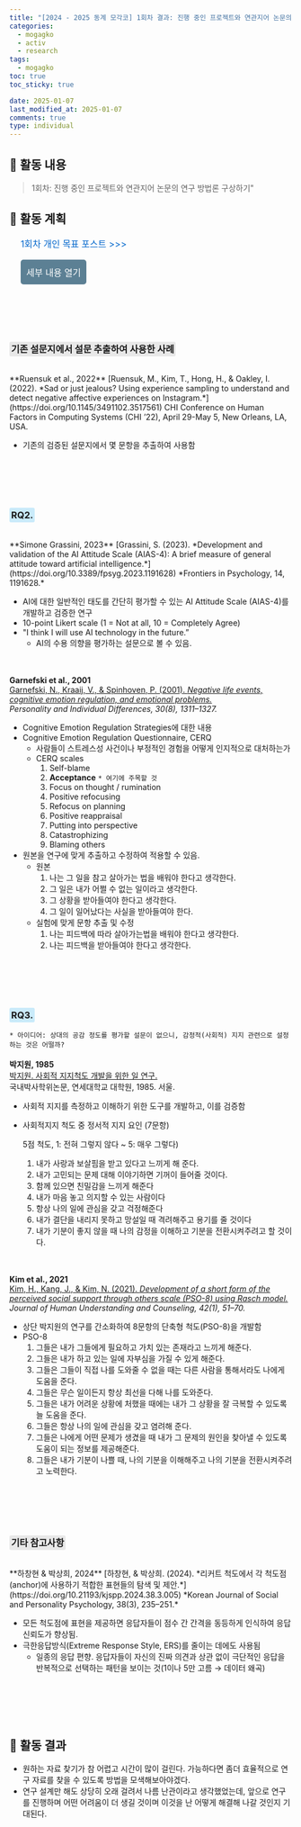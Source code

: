 ```yaml
---
title: "[2024 - 2025 동계 모각코] 1회차 결과: 진행 중인 프로젝트와 연관지어 논문의 연구 방법론 구상하기"
categories:
  - mogagko
  - activ
  - research
tags:
  - mogagko
toc: true
toc_sticky: true

date: 2025-01-07
last_modified_at: 2025-01-07
comments: true
type: individual
---
```


## 📍 활동 내용
> 1회차: 진행 중인 프로젝트와 연관지어 논문의 연구 방법론 구상하기"


## 📍 활동 계획

<div style="margin-left: 20px;">
  <a href="https://clr4takeoff.github.io/mogagko/activ/research/2425-%EB%8F%99%EA%B3%84-%EB%AA%A8%EA%B0%81%EC%BD%94-1%ED%9A%8C%EC%B0%A8-%EA%B0%9C%EC%9D%B8-%EB%AA%A9%ED%91%9C"
     style="text-decoration: none; color: #0066cc; font-size: 16px;">
    1회차 개인 목표 포스트 >>>
  </a>
  <br> <br>
  <button id="toggle-button" style="background-color: #5C8094FF; color: white; padding: 10px; border: none; border-radius: 5px; cursor: pointer; font-size: 16px;">
    세부 내용 열기
  </button>
  <div id="toggle-content" style="display: none; margin-top: 10px; padding: 10px; border: 1px solid #ddd; border-radius: 5px; background-color: #f9f9f9;">
    <p>
      <strong>단일 설문의 신뢰성과 타당성 문제 🤔</strong>
      <ul>
        <li>현재 진행중인 프로젝트에서 RQ 검증을 위한 설문을 수집하는데, 단일 항목이다.</li>
        <li>단일 항목이므로 ‘어떤 설문을 이용했다’고 언급하기는 어렵다.</li>
        <li>다른 연구에서 이렇게 단일 항목으로 물어본 case가 있으면 그걸 reference로 삼고, 없으면 '그냥 우리가 이렇게 했다'고 설명하는 방법이 있다.</li>
      </ul>
      <p>→ 따라서, <strong>단일 설문의 신뢰성과 타당성을 확보하기 위해</strong> 관련하여 reference로 삼을 만한 연구 자료, 유사 연구 자료 조사를 하고자 한다.</p>
    </p>
  </div>
</div>

<script>
  const buttonBackgroundColor = "#3F648CFF";
  const buttonTextColor = "#FFFFFF";
  const contentBackgroundColor = "#f9f9f9";
  const contentBorderColor = "#dddddd";

  document.addEventListener('DOMContentLoaded', function () {
    const toggleButton = document.getElementById('toggle-button');
    const toggleContent = document.getElementById('toggle-content');
    
    toggleButton.style.backgroundColor = buttonBackgroundColor;
    toggleButton.style.color = buttonTextColor;
    toggleContent.style.backgroundColor = contentBackgroundColor;
    toggleContent.style.borderColor = contentBorderColor;

    toggleButton.addEventListener('click', function () {
      if (toggleContent.style.display === 'none' || toggleContent.style.display === '') {
        toggleContent.style.display = 'block';
        toggleButton.textContent = '세부 내용 닫기';
      } else {
        toggleContent.style.display = 'none';
        toggleButton.textContent = '세부 내용 열기';
      }
    });
  });
</script>

  

<br><br>
---
### <span style="background-color: #e8e8e8; padding: 3px; border-radius: 3px;">기존 설문지에서 설문 추출하여 사용한 사례</span>
<br>
**Ruensuk et al., 2022**  
[Ruensuk, M., Kim, T., Hong, H., & Oakley, I. (2022). *Sad or just jealous? Using experience sampling to understand and detect negative affective experiences on Instagram.*](https://doi.org/10.1145/3491102.3517561)  
CHI Conference on Human Factors in Computing Systems (CHI ’22), April 29-May 5, New Orleans, LA, USA.  

- 기존의 검증된 설문지에서 몇 문항을 추출하여 사용함


<br><br><br><br>
### <span style="background-color: #caebfa; padding: 3px; border-radius: 3px;">RQ2.</span>
<br>
**Simone Grassini, 2023**  
[Grassini, S. (2023). *Development and validation of the AI Attitude Scale (AIAS-4): A brief measure of general attitude toward artificial intelligence.*](https://doi.org/10.3389/fpsyg.2023.1191628)  
*Frontiers in Psychology, 14, 1191628.*

- AI에 대한 일반적인 태도를 간단히 평가할 수 있는 AI Attitude Scale (AIAS-4)를 개발하고 검증한 연구
- 10-point Likert scale (1 = Not at all, 10 = Completely Agree)
- "I think I will use AI technology in the future.”
    - AI의 수용 의향을 평가하는 설문으로 볼 수 있음.

<br><br>
**Garnefski et al., 2001**  
[Garnefski, N., Kraaij, V., & Spinhoven, P. (2001). *Negative life events, cognitive emotion regulation, and emotional problems.*](https://doi.org/10.1016/S0191-8869(00)00113-6)  
*Personality and Individual Differences, 30(8), 1311–1327.*

- Cognitive Emotion Regulation Strategies에 대한 내용
- Cognitive Emotion Regulation Questionnaire, CERQ
    - 사람들이 스트레스성 사건이나 부정적인 경험을 어떻게 인지적으로 대처하는가
    - CERQ scales
        1. Self-blame
        2. **Acceptance**  `* 여기에 주목할 것`
        3. Focus on thought / rumination
        4. Positive refocusing
        5. Refocus on planning
        6. Positive reappraisal
        7. Putting into perspective
        8. Catastrophizing
        9. Blaming others
- 원본을 연구에 맞게 추출하고 수정하여 적용할 수 있음.
    - 원본
        1. 나는 그 일을 참고 살아가는 법을 배워야 한다고 생각한다.
        2. 그 일은 내가 어쩔 수 없는 일이라고 생각한다.
        3. 그 상황을 받아들여야 한다고 생각한다.
        4. 그 일이 일어났다는 사실을 받아들여야 한다.
    - 실험에 맞게 문항 추출 및 수정
        1. 나는 피드백에 따라 살아가는법을 배워야 한다고 생각한다.
        2. 나는 피드백을 받아들여야 한다고 생각한다.



<br><br><br><br>
### <span style="background-color: #caebfa; padding: 3px; border-radius: 3px;">RQ3.</span>

`* 아이디어: 상대의 공감 정도를 평가할 설문이 없으니, 감정적(사회적) 지지 관련으로 설정하는 것은 어떨까?`
<br><br>
**박지원, 1985**  
[박지원. 사회적 지지척도 개발을 위한 일 연구.](https://dcollection.yonsei.ac.kr/public_resource/pdf/000000133547_20250106163140.pdf) 
<br>
국내박사학위논문, 연세대학교 대학원, 1985. 서울.


- 사회적 지지를 측정하고 이해하기 위한 도구를 개발하고, 이를 검증함
- 사회적지지 척도 중 정서적 지지 요인 (7문항)
    
    5점 척도, 1: 전혀 그렇지 않다 ~ 5: 매우 그렇다)
    
    1. 내가 사랑과 보살핌을 받고 있다고 느끼게 해 준다. 
    2. 내가 고민되는 문제 대해 이야기하면 기꺼이 들어줄 것이다.
    3. 함께 있으면 친밀감을 느끼게 해준다
    4. 내가 마음 놓고 의지할 수 있는 사람이다
    5. 항상 나의 일에 관심을 갖고 걱정해준다
    6. 내가 결단을 내리지 못하고 망설일 때 격려해주고 용기를 줄 것이다
    7. 내가 기분이 좋지 않을 때 나의 감정을 이해하고 기분을 전환시켜주려고 할 것이다.

<br><br>
**Kim et al., 2021**  
[Kim, H., Kang, J., & Kim, N. (2021). *Development of a short form of the perceived social support through others scale (PSO-8) using Rasch model.*](https://doi.org/10.30593/JHUC.42.1.3)  
*Journal of Human Understanding and Counseling, 42(1), 51–70.*

- 상단 박지원의 연구를 간소화하여 8문항의 단축형 척도(PSO-8)을 개발함
- PSO-8
    1. 그들은 내가 그들에게 필요하고 가치 있는 존재라고 느끼게 해준다.
    2. 그들은 내가 하고 있는 일에 자부심을 가질 수 있게 해준다.
    3. 그들은 그들이 직접 나를 도와줄 수 없을 때는 다른 사람을 통해서라도 나에게 도움을 준다.
    4. 그들은 무슨 일이든지 항상 최선을 다해 나를 도와준다.
    5. 그들은 내가 어려운 상황에 처했을 때에는 내가 그 상황을 잘 극복할 수 있도록 늘 도움을 준다.
    6. 그들은 항상 나의 일에 관심을 갖고 염려해 준다.
    7. 그들은 나에게 어떤 문제가 생겼을 때 내가 그 문제의 원인을 찾아낼 수 있도록 도움이 되는 정보를 제공해준다.
    8. 그들은 내가 기분이 나쁠 때, 나의 기분을 이해해주고 나의 기분을 전환시켜주려고 노력한다.


<br><br><br><br>
### <span style="background-color: #e8e8e8; padding: 3px; border-radius: 3px;">기타 참고사항</span>
<br>
**하창현 & 박상희, 2024**  
[하창현, & 박상희. (2024). *리커트 척도에서 각 척도점(anchor)에 사용하기 적합한 표현들의 탐색 및 제안.*](https://doi.org/10.21193/kjspp.2024.38.3.005)  
*Korean Journal of Social and Personality Psychology, 38(3), 235–251.*

- 모든 척도점에 표현을 제공하면 응답자들이 점수 간 간격을 동등하게 인식하여 응답 신뢰도가 향상됨.
- 극한응답방식(Extreme Response Style, ERS)를 줄이는 데에도 사용됨
    - 일종의 응답 편향. 응답자들이 자신의 진짜 의견과 상관 없이 극단적인 응답을 반복적으로 선택하는 패턴을 보이는 것(1이나 5만 고름 → 데이터 왜곡)


<br><br><br><br>
## 📍 활동 결과
- 원하는 자료 찾기가 참 어렵고 시간이 많이 걸린다. 가능하다면 좀더 효율적으로 연구 자료를 찾을 수 있도록 방법을 모색해보아야겠다.
- 연구 설계만 해도 상당히 오래 걸려서 나름 난관이라고 생각했었는데, 앞으로 연구를 진행하며 어떤 어려움이 더 생길 것이며 이것을 난 어떻게 해결해 나갈 것인지 기대된다.

<br><br><br>
